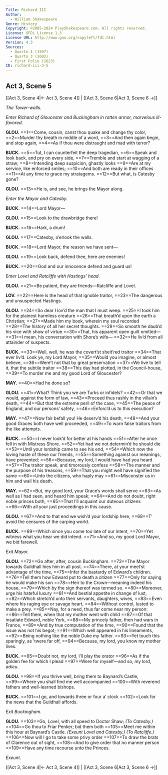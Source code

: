 ```yaml
---
Title: Richard III
Author: 
  - William Shakespeare
Genre: History
Copyright: ©2005-2024 PlayShakespeare.com. All rights reserved.
License: GFDL License 1.3
License URL: http://www.gnu.org/copyleft/fdl.html
Version: 4.3
Sources:
  - Quarto 1 (1597)
  - Quarto 3 (1602)
  - First Folio (1623)
ID: richard-iii-3-5
---
```


## Act 3, Scene 5
[[Act 3, Scene 4|← Act 3, Scene 4]] | [[Act 3, Scene 6|Act 3, Scene 6 →]]

*The Tower-walls.*

*Enter Richard of Gloucester and Buckingham in rotten armor, marvelous ill-favored.*

**GLOU.**
==1==Come, cousin, canst thou quake and change thy color,
==2==Murder thy breath in middle of a word,
==3==And then again begin, and stop again,
==4==As if thou were distraught and mad with terror?

**BUCK.**
==5==Tut, I can counterfeit the deep tragedian,
==6==Speak and look back, and pry on every side,
==7==Tremble and start at wagging of a straw;
==8==Intending deep suspicion, ghastly looks
==9==Are at my service, like enforced smiles;
==10==And both are ready in their offices
==11==At any time to grace my stratagems.
==12==But what, is Catesby gone?

**GLOU.**
==13==He is, and see, he brings the Mayor along.

*Enter the Mayor and Catesby.*

**BUCK.**
==14==Lord Mayor⁠—

**GLOU.**
==15==Look to the drawbridge there!

**BUCK.**
==16==Hark, a drum!

**GLOU.**
==17==Catesby, o’erlook the walls.

**BUCK.**
==18==Lord Mayor, the reason we have sent⁠—

**GLOU.**
==19==Look back, defend thee, here are enemies!

**BUCK.**
==20==God and our innocence defend and guard us!

*Enter Lovel and Ratcliffe with Hastings’ head.*

**GLOU.**
==21==Be patient, they are friends—Ratcliffe and Lovel.

**LOV.**
==22==Here is the head of that ignoble traitor,
==23==The dangerous and unsuspected Hastings.

**GLOU.**
==24==So dear I lov’d the man that I must weep.
==25==I took him for the plainest harmless creature
==26==That breath’d upon the earth a Christian;
==27==Made him my book, wherein my soul recorded
==28==The history of all her secret thoughts.
==29==So smooth he daub’d his vice with show of virtue
==30==That, his apparent open guilt omitted⁠—
==31==I mean, his conversation with Shore’s wife⁠—
==32==He liv’d from all attainder of suspects.

**BUCK.**
==33==Well, well, he was the covert’st shelt’red traitor
==34==That ever liv’d. Look ye, my Lord Mayor,
==35==Would you imagine, or almost believe,
==36==Were’t not that by great preservation
==37==We live to tell it, that the subtile traitor
==38==This day had plotted, in the Council-house,
==39==To murder me and my good Lord of Gloucester?

**MAY.**
==40==Had he done so?

**GLOU.**
==41==What? Think you we are Turks or infidels?
==42==Or that we would, against the form of law,
==43==Proceed thus rashly in the villain’s death,
==44==But that the extreme peril of the case,
==45==The peace of England, and our persons’ safety,
==46==Enforc’d us to this execution?

**MAY.**
==47==Now fair befall you! He deserv’d his death,
==48==And your good Graces both have well proceeded,
==49==To warn false traitors from the like attempts.

**BUCK.**
==50==I never look’d for better at his hands
==51==After he once fell in with Mistress Shore.
==52==Yet had we not determin’d he should die
==53==Until your lordship came to see his end,
==54==Which now the loving haste of these our friends,
==55==Something against our meanings, have prevented;
==56==Because, my lord, I would have had you heard
==57==The traitor speak, and timorously confess
==58==The manner and the purpose of his treasons,
==59==That you might well have signified the same
==60==Unto the citizens, who haply may
==61==Misconster us in him and wail his death.

**MAY.**
==62==But, my good lord, your Grace’s words shall serve
==63==As well as I had seen, and heard him speak;
==64==And do not doubt, right noble princes both,
==65==That I’ll acquaint our duteous citizens
==66==With all your just proceedings in this cause.

**GLOU.**
==67==And to that end we wish’d your lordship here,
==68==T’ avoid the censures of the carping world.

**BUCK.**
==69==Which since you come too late of our intent,
==70==Yet witness what you hear we did intend.
==71==And so, my good Lord Mayor, we bid farewell.

*Exit Mayor.*

**GLOU.**
==72==Go after, after, cousin Buckingham.
==73==The Mayor towards Guildhall hies him in all post.
==74==There, at your meet’st advantage of the time,
==75==Infer the bastardy of Edward’s children.
==76==Tell them how Edward put to death a citizen
==77==Only for saying he would make his son
==78==Heir to the Crown—meaning indeed his house,
==79==Which by the sign thereof was termed so.
==80==Moreover, urge his hateful luxury
==81==And bestial appetite in change of lust,
==82==Which stretch’d unto their servants, daughters, wives,
==83==Even where his raging eye or savage heart,
==84==Without control, lusted to make a prey.
==85==Nay, for a need, thus far come near my person:
==86==Tell them, when that my mother went with child
==87==Of that insatiate Edward, noble York,
==88==My princely father, then had wars in France,
==89==And by true computation of the time,
==90==Found that the issue was not his begot;
==91==Which well appeared in his lineaments,
==92==Being nothing like the noble Duke my father.
==93==Yet touch this sparingly, as ’twere far off,
==94==Because, my lord, you know my mother lives.

**BUCK.**
==95==Doubt not, my lord, I’ll play the orator
==96==As if the golden fee for which I plead
==97==Were for myself—and so, my lord, *adieu*.

**GLOU.**
==98==If you thrive well, bring them to Baynard’s Castle,
==99==Where you shall find me well accompanied
==100==With reverend fathers and well-learned bishops.

**BUCK.**
==101==I go, and towards three or four a’ clock
==102==Look for the news that the Guildhall affords.

*Exit Buckingham.*

**GLOU.**
==103==Go, Lovel, with all speed to Doctor Shaw;
*(To Catesby.)*
==104==Go thou to Friar Penker; bid them both
==105==Meet me within this hour at Baynard’s Castle.
*(Exeunt Lovel and Catesby.)*
*(To Ratcliffe.)*
==106==Now will I go to take some privy order
==107==To draw the brats of Clarence out of sight,
==108==And to give order that no manner person
==109==Have any time recourse unto the Princes.

*Exeunt.*

[[Act 3, Scene 4|← Act 3, Scene 4]] | [[Act 3, Scene 6|Act 3, Scene 6 →]]